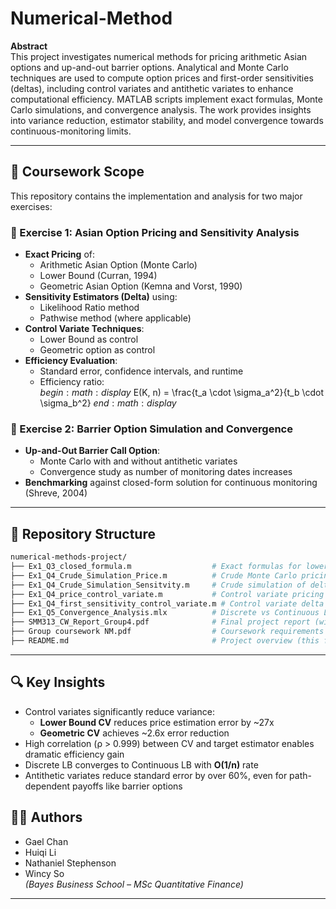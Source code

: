 # Numerical-Method
**Abstract**  
This project investigates numerical methods for pricing arithmetic Asian options and up-and-out barrier options. Analytical and Monte Carlo techniques are used to compute option prices and first-order sensitivities (deltas), including control variates and antithetic variates to enhance computational efficiency. MATLAB scripts implement exact formulas, Monte Carlo simulations, and convergence analysis. The work provides insights into variance reduction, estimator stability, and model convergence towards continuous-monitoring limits.

---

## 🧪 Coursework Scope

This repository contains the implementation and analysis for two major exercises:

### 📌 Exercise 1: Asian Option Pricing and Sensitivity Analysis
- **Exact Pricing** of:
  - Arithmetic Asian Option (Monte Carlo)
  - Lower Bound (Curran, 1994)
  - Geometric Asian Option (Kemna and Vorst, 1990)
- **Sensitivity Estimators (Delta)** using:
  - Likelihood Ratio method
  - Pathwise method (where applicable)
- **Control Variate Techniques**:
  - Lower Bound as control
  - Geometric option as control
- **Efficiency Evaluation**:
  - Standard error, confidence intervals, and runtime
  - Efficiency ratio:  
    $begin:math:display$
    E(K, n) = \\frac{t_a \\cdot \\sigma_a^2}{t_b \\cdot \\sigma_b^2}
    $end:math:display$

### 📌 Exercise 2: Barrier Option Simulation and Convergence
- **Up-and-Out Barrier Call Option**:
  - Monte Carlo with and without antithetic variates
  - Convergence study as number of monitoring dates increases
- **Benchmarking** against closed-form solution for continuous monitoring (Shreve, 2004)

---

## 📁 Repository Structure

```bash
numerical-methods-project/
├── Ex1_Q3_closed_formula.m                  # Exact formulas for lower bound and geometric option
├── Ex1_Q4_Crude_Simulation_Price.m          # Crude Monte Carlo pricing of Asian options
├── Ex1_Q4_Crude_Simulation_Sensitvity.m     # Crude simulation of delta
├── Ex1_Q4_price_control_variate.m           # Control variate pricing
├── Ex1_Q4_first_sensitivity_control_variate.m # Control variate delta estimation
├── Ex1_Q5_Convergence_Analysis.mlx          # Discrete vs Continuous LB convergence analysis
├── SMM313_CW_Report_Group4.pdf              # Final project report (with results, discussion)
├── Group coursework NM.pdf                  # Coursework requirements
├── README.md                                # Project overview (this file)
```

---

## 🔍 Key Insights

- Control variates significantly reduce variance:
  - **Lower Bound CV** reduces price estimation error by ~27x
  - **Geometric CV** achieves ~2.6x error reduction
- High correlation (ρ > 0.999) between CV and target estimator enables dramatic efficiency gain
- Discrete LB converges to Continuous LB with **O(1/n)** rate
- Antithetic variates reduce standard error by over 60%, even for path-dependent payoffs like barrier options



## 🧑‍💻 Authors

- Gael Chan  
- Huiqi Li  
- Nathaniel Stephenson  
- Wincy So  
*(Bayes Business School – MSc Quantitative Finance)*

---
